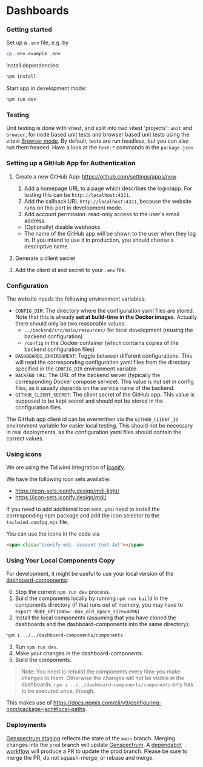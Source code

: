 # Dashboards

### Getting started

Set up a `.env` file, e.g. by

```bash
cp .env.example .env
```

Install dependencies:

```bash
npm install
```

Start app in development mode:

```bash
npm run dev
```

### Testing

Unit testing is done with vitest, and split into two vitest 'projects': `unit` and `browser`, for node based unit tests
and browser based unit tests using the vitest [Browser mode](https://vitest.dev/guide/browser/). By default, tests are
run headless, but you can also run them headed. Have a look at the `test:*` commands in the `package.json`.

### Setting up a GitHub App for Authentication

1. Create a new GitHub App: https://github.com/settings/apps/new
    1. Add a homepage URL to a page which describes the login/app. For testing this can be `http://localhost:4321`.
    2. Add the callback URL `http://localhost:4321`, because the website runs on this port in development mode.
    3. Add account permission: read-only access to the user's email address.
    - (Optionally) disable webhooks
    - The name of the GitHub app will be shown to the user when they log in.
      If you intend to use it in production, you should choose a descriptive name.

2. Generate a client secret
3. Add the client id and secret to your `.env` file.

### Configuration

The website needs the following environment variables:

- `CONFIG_DIR`: The directory where the configuration yaml files are stored.
  Note that this is already **set at build-time in the Docker images**.
  Actually there should only be two reasonable values:
    - `../backend/src/main/resources/` for local development (reusing the backend configuration)
    - `/config` in the Docker container (which contains copies of the backend configuration files)
- `DASHBOARDS_ENVIRONMENT`: Toggle between different configurations.
  This will read the corresponding configuration yaml files from the directory specified in the `CONFIG_DIR` environment
  variable.
- `BACKEND_URL`: The URL of the backend server (typically the corresponding Docker compose service).
  This value is not set in config files, as it usually depends on the service name of the backend.
- `GITHUB_CLIENT_SECRET`: The client secret of the GitHub app.
  This value is supposed to be kept secret and should not be stored in the configuration files.

The GitHub app client id can be overwritten via the `GITHUB_CLIENT_ID` environment variable for easier local testing.
This should not be necessary in real deployments, as the configuration yaml files should contain the correct values.

### Using icons

We are using the Tailwind integration of [Iconify](https://iconify.design/docs/usage/css/tailwind/).

We have the following icon sets available:

- https://icon-sets.iconify.design/mdi-light/
- https://icon-sets.iconify.design/mdi/

If you need to add additional icon sets,
you need to install the corresponding npm package
and add the icon selector to the `tailwind.config.mjs` file.

You can use the icons in the code via

```html
<span class="iconify mdi--account text-4xl"></span>
```

### Using Your Local Components Copy

For development, it might be useful to use your local version of the
[dashboard-components](https://github.com/GenSpectrum/dashboard-components):

0. Stop the current `npm run dev` process.
1. Build the components locally by running `npm run build` in the components directory (if that runs out of memory, you may have to `export NODE_OPTIONS=--max_old_space_size=4096`)
2. Install the local components
   (assuming that you have cloned the dashboards and the dashboard-components into the same directory):

```bash
npm i ../../dashboard-components/components
```

3. Run `npm run dev`.
4. Make your changes in the dashboard-components.
5. Build the components.

> Note: You need to rebuild the components every time you make changes to them.
> Otherwise the changes will not be visible in the dashboards.
> `npm i ../../dashboard-components/components` only has to be executed once, though.

This makes use of https://docs.npmjs.com/cli/v9/configuring-npm/package-json#local-paths.

### Deployments

[Genspectrum staging](https://staging.genspectrum.org/) reflects the state of the `main` branch.
Merging changes into the `prod` branch will update [Genspectrum](https://genspectrum.org/).
A [dependabot workflow](https://github.com/GenSpectrum/dashboards/blob/main/.github/workflows/rebaseProd.yml) will produce a PR to update the prod branch. Please be sure to merge the PR, do not squash-merge, or rebase and merge.
